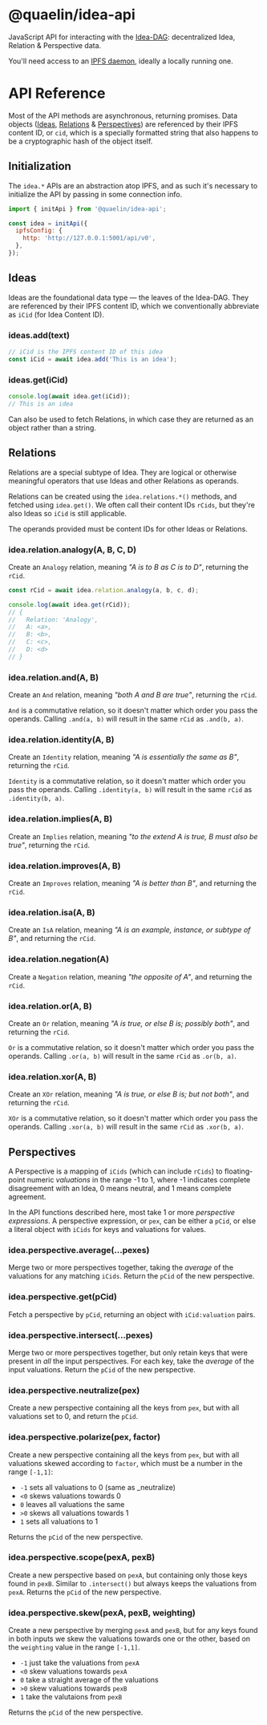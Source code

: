 # @quaelin/idea-api

JavaScript API for interacting with the [Idea-DAG][Idea-DAG]: decentralized
Idea, Relation & Perspective data.  

You'll need access to an [IPFS daemon][IPFS], ideally a locally running one.

# API Reference

Most of the API methods are asynchronous, returning promises.  Data objects
([Ideas][Ideas], [Relations][Relations] & [Perspectives][Perspectives]) are
referenced by their IPFS content ID, or `cid`, which is a specially formatted
string that also happens to be a cryptographic hash of the object itself.

## Initialization

The `idea.*` APIs are an abstraction atop IPFS, and as such it's necessary to
initialize the API by passing in some connection info.

```js
import { initApi } from '@quaelin/idea-api';

const idea = initApi({
  ipfsConfig: {
    http: 'http://127.0.0.1:5001/api/v0',
  },
});
```

## Ideas

Ideas are the foundational data type &mdash; the leaves of the Idea-DAG.  They
are referenced by their IPFS content ID, which we conventionally abbreviate as
`iCid` (for Idea Content ID).

### ideas.add(text)

```js
// iCid is the IPFS content ID of this idea
const iCid = await idea.add('This is an idea');
```

### ideas.get(iCid)

```js
console.log(await idea.get(iCid));
// This is an idea
```

Can also be used to fetch Relations, in which case they are returned as an
object rather than a string.

## Relations

Relations are a special subtype of Idea.  They are logical or otherwise
meaningful operators that use Ideas and other Relations as operands.

Relations can be created using the `idea.relations.*()` methods, and fetched
using `idea.get()`.  We often call their content IDs `rCids`, but they're also
Ideas so `iCid` is still applicable.

The operands provided must be content IDs for other Ideas or Relations.

### idea.relation.analogy(A, B, C, D)

Create an `Analogy` relation, meaning _"A is to B as C is to D"_, returning the
`rCid`.

```js
const rCid = await idea.relation.analogy(a, b, c, d);

console.log(await idea.get(rCid));
// {
//   Relation: 'Analogy',
//   A: <a>,
//   B: <b>,
//   C: <c>,
//   D: <d>
// }
```

### idea.relation.and(A, B)

Create an `And` relation, meaning _"both A and B are true"_, returning the
`rCid`.

`And` is a commutative relation, so it doesn't matter which order you pass the
operands.  Calling `.and(a, b)` will result in the same `rCid` as `.and(b, a)`.

### idea.relation.identity(A, B)

Create an `Identity` relation, meaning _"A is essentially the same as B"_,
returning the `rCid`.

`Identity` is a commutative relation, so it doesn't matter which order you pass
the operands.  Calling `.identity(a, b)` will result in the same `rCid` as
`.identity(b, a)`.

### idea.relation.implies(A, B)

Create an `Implies` relation, meaning _"to the extend A is true, B must also be
true"_, returning the `rCid`.

### idea.relation.improves(A, B)

Create an `Improves` relation, meaning _"A is better than B"_, and returning the
`rCid`.

### idea.relation.isa(A, B)

Create an `IsA` relation, meaning _"A is an example, instance, or subtype of
B"_, and returning the `rCid`.

### idea.relation.negation(A)

Create a `Negation` relation, meaning _"the opposite of A"_, and returning the
`rCid`.

### idea.relation.or(A, B)

Create an `Or` relation, meaning _"A is true, or else B is; possibly both"_,
and returning the `rCid`.

`Or` is a commutative relation, so it doesn't matter which order you pass the
operands.  Calling `.or(a, b)` will result in the same `rCid` as `.or(b, a)`.

### idea.relation.xor(A, B)

Create an `XOr` relation, meaning _"A is true, or else B is; but not both"_,
and returning the `rCid`.

`XOr` is a commutative relation, so it doesn't matter which order you pass the
operands.  Calling `.xor(a, b)` will result in the same `rCid` as `.xor(b, a)`.

## Perspectives

A Perspective is a mapping of `iCids` (which can include `rCids`) to
floating-point numeric _valuations_ in the range -1 to 1, where -1 indicates
complete disagreement with an Idea, 0 means neutral, and 1 means complete
agreement.

In the API functions described here, most take 1 or more _perspective
expressions_.  A perspective expression, or `pex`, can be either a `pCid`, or
else a literal object with `iCids` for keys and valuations for values.

### idea.perspective.average(...pexes)

Merge two or more perspectives together, taking the _average_ of the valuations
for any matching `iCids`.  Return the `pCid` of the new perspective.

### idea.perspective.get(pCid)

Fetch a perspective by `pCid`, returning an object with `iCid:valuation` pairs.

### idea.perspective.intersect(...pexes)

Merge two or more perspectives together, but only retain keys that were present
in _all_ the input perspectives.  For each key, take the _average_ of the input
valuations.  Return the `pCid` of the new perspective.

### idea.perspective.neutralize(pex)

Create a new perspective containing all the keys from `pex`, but with all
valuations set to 0, and return the `pCid`.

### idea.perspective.polarize(pex, factor)

Create a new perspective containing all the keys from `pex`, but with all
valuations skewed according to `factor`, which must be a number in the range
`[-1,1]`:
 - `-1` sets all valuations to 0 (same as _neutralize)
 - `<0` skews valuations towards 0
 - `0` leaves all valuations the same
 - `>0` skews all valuations towards 1
 - `1` sets all valuations to 1

Returns the `pCid` of the new perspective.

### idea.perspective.scope(pexA, pexB)

Create a new perspective based on `pexA`, but containing only those keys found
in `pexB`.  Similar to `.intersect()` but always keeps the valuations from
`pexA`.  Returns the `pCid` of the new perspective.

### idea.perspective.skew(pexA, pexB, weighting)

Create a new perspective by merging `pexA` and `pexB`, but for any keys found in
both inputs we skew the valuations towards one or the other, based on the
`weighting` value in the range `[-1,1]`.
 - `-1` just take the valuations from `pexA`
 - `<0` skew valuations towards `pexA`
 - `0` take a straight average of the valuations
 - `>0` skew valuations towards `pexB`
 - `1` take the valutaions from `pexB`

Returns the `pCid` of the new perspective.


[Idea-DAG]: https://github.com/quaelin/idea/blob/main/doc/IDEA_DAG.md
[Ideas]: https://github.com/quaelin/idea/blob/main/doc/IDEAS.md
[IPFS]: https://ipfs.io
[Perspectives]: https://github.com/quaelin/idea/blob/main/doc/PERSPECTIVES.md
[Relations]: https://github.com/quaelin/idea/blob/main/doc/RELATIONS.md
